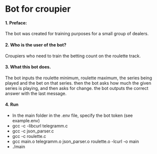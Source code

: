 # Bot for croupier

#### 1. Preface:
The bot was created for training purposes for a small group of dealers.

#### 2. Who is the user of the bot?
Croupiers who need to train the betting count on the roulette track.

#### 3. What this bot does.
The bot inputs the roulette minimum, roulette maximum, the series being played and the bet on that series. then the bot asks how much the given series is playing, and then asks for change. the bot outputs the correct answer with the last message.

#### 4. Run
- In the main folder in the .env file, specify the bot token (see example.env)
- gcc -c -libcurl telegramm.c
- gcc -c json_parser.c
- gcc -c roulette.c
- gcc main.o telegramm.o json_parser.o roulette.o -lcurl -o main
- ./main
